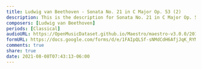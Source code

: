```yaml
---
title: Ludwig van Beethoven - Sonata No. 21 in C Major Op. 53 (2)
description: This is the description for Sonata No. 21 in C Major Op. 53 by Ludwig van Beethoven
composers: [Ludwig van Beethoven]
periods: [Classical]
audioURL: https://OpenMusicDataset.github.io/Maestro/maestro-v3.0.0/2018/MIDI-Unprocessed_Recital17-19_MID--AUDIO_18_R1_2018_wav--1.midi
formURL: https://docs.google.com/forms/d/e/1FAIpQLSf-sNMdCdH6AfjJqK_RYMC7GGIMsHEzzTDxr7rx-q49TNqDCQ/viewform
comments: true
share: true
date: 2021-08-08T07:43:13-06:00
---
```


